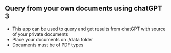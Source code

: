 ## Query from your own documents using chatGPT 3

- This app can be used to query and get results from chatGPT with source of your
private documents
- Place your documents on ./data folder
- Documents must be of PDF types
